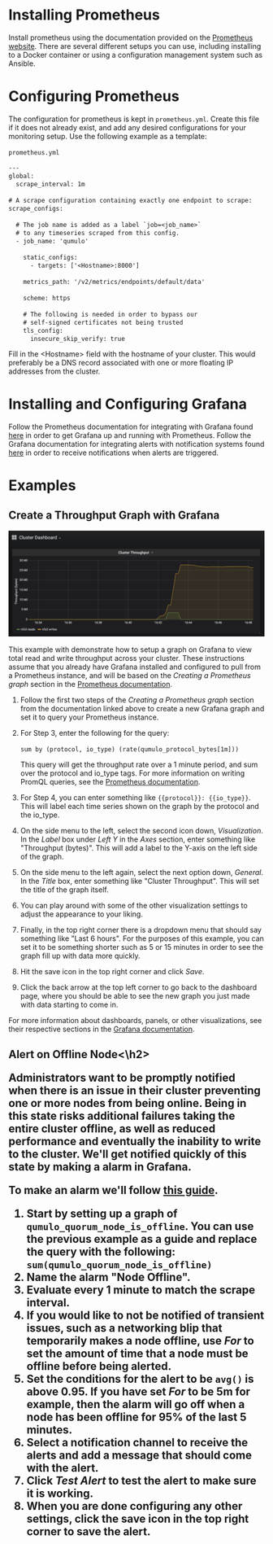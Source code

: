 <h1>Installing Prometheus</h1>

Install prometheus using the documentation provided on the [Prometheus website](https://prometheus.io/docs/prometheus/latest/installation/). There are several different setups you can use, including installing to a Docker container or using a configuration management system such as Ansible.

<h1>Configuring Prometheus</h1>

The configuration for prometheus is kept in `prometheus.yml`. Create this file if it does not already exist, and add any desired configurations for your monitoring setup. Use the following example as a template:

`prometheus.yml`
```
---
global:
  scrape_interval: 1m

# A scrape configuration containing exactly one endpoint to scrape:
scrape_configs:

  # The job name is added as a label `job=<job_name>`
  # to any timeseries scraped from this config.
  - job_name: 'qumulo'

    static_configs:
      - targets: ['<Hostname>:8000']

    metrics_path: '/v2/metrics/endpoints/default/data'

    scheme: https

    # The following is needed in order to bypass our
    # self-signed certificates not being trusted
    tls_config:
      insecure_skip_verify: true
```

Fill in the \<Hostname\> field with the hostname of your cluster. This would preferably be a DNS record associated with one or more floating IP addresses from the cluster.

<h1>Installing and Configuring Grafana</h1>

Follow the Prometheus documentation for integrating with Grafana found [here](https://prometheus.io/docs/visualization/grafana/) in order to get Grafana up and running with Prometheus. Follow the Grafana documentation for integrating alerts with notification systems found [here](https://grafana.com/docs/grafana/latest/alerting/old-alerting/notifications/) in order to receive notifications when alerts are triggered.

<h1>Examples</h1>

<h2>Create a Throughput Graph with Grafana</h2>

![Example Throughput Graph in Grafana](metrics-api/images/prometheus-grafana-setup-example-throughput-graph.png)

This example with demonstrate how to setup a graph on Grafana to view total read and write throughput across your cluster. These instructions assume that you already have Grafana installed and configured to pull from a Prometheus instance, and will be based on the *Creating a Prometheus graph* section in the [Prometheus documentation](https://prometheus.io/docs/visualization/grafana/).

1. Follow the first two steps of the *Creating a Prometheus graph* section from the documentation linked above to create a new Grafana graph and set it to query your Prometheus instance.
1. For Step 3, enter the following for the query:
  
    `sum by (protocol, io_type) (rate(qumulo_protocol_bytes[1m]))`

    This query will get the throughput rate over a 1 minute period, and sum over the protocol and io_type tags. For more information on writing PromQL queries, see the [Prometheus documentation](https://prometheus.io/docs/prometheus/latest/querying/basics/).

1. For Step 4, you can enter something like `{{protocol}}: {{io_type}}`. This will label each time series shown on the graph by the protocol and the io_type.
1. On the side menu to the left, select the second icon down, *Visualization*. In the *Label* box under *Left Y* in the *Axes* section, enter something like "Throughput (bytes)". This will add a label to the Y-axis on the left side of the graph.
1. On the side menu to the left again, select the next option down, *General*. In the *Title* box, enter something like "Cluster Throughput". This will set the title of the graph itself.
1. You can play around with some of the other visualization settings to adjust the appearance to your liking.
1. Finally, in the top right corner there is a dropdown menu that should say something like "Last 6 hours". For the purposes of this example, you can set it to be something shorter such as 5 or 15 minutes in order to see the graph fill up with data more quickly.
1. Hit the save icon in the top right corner and click *Save*.
1. Click the back arrow at the top left corner to go back to the dashboard page, where you should be able to see the new graph you just made with data starting to come in.

For more information about dashboards, panels, or other visualizations, see their respective sections in the [Grafana documentation](https://grafana.com/docs/grafana/latest/).

<h2>Alert on Offline Node<\h2>

Administrators want to be promptly notified when there is an issue in their cluster preventing one or more nodes from being online. Being in this state risks additional failures taking the entire cluster offline, as well as reduced performance and eventually the inability to write to the cluster. We'll get notified quickly of this state by making a alarm in Grafana.

To make an alarm we'll follow [this guide](https://grafana.com/docs/grafana/latest/alerting/old-alerting/create-alerts/).
1. Start by setting up a graph of `qumulo_quorum_node_is_offline`. You can use the previous example as a guide and replace the query with the following:
    `sum(qumulo_quorum_node_is_offline)`
1. Name the alarm "Node Offline".
1. Evaluate every 1 minute to match the scrape interval.
1. If you would like to not be notified of transient issues, such as a networking blip that temporarily makes a node offline, use *For* to set the amount of time that a node must be offline before being alerted.
1. Set the conditions for the alert to be `avg()` is above 0.95. If you have set *For* to be 5m for example, then the alarm will go off when a node has been offline for 95% of the last 5 minutes.
1. Select a notification channel to receive the alerts and add a message that should come with the alert.
1. Click *Test Alert* to test the alert to make sure it is working.
1. When you are done configuring any other settings, click the save icon in the top right corner to save the alert.
